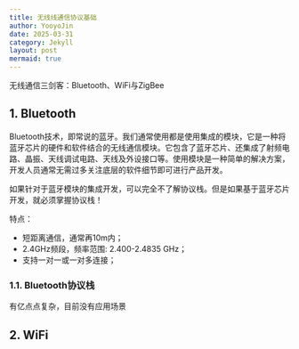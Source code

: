 ```yaml
---
title: 无线线通信协议基础
author: YooyoJin
date: 2025-03-31
category: Jekyll
layout: post
mermaid: true
---
```


无线通信三剑客：Bluetooth、WiFi与ZigBee

## 1. Bluetooth

Bluetooth技术，即常说的蓝牙。我们通常使用都是使用集成的模块，它是一种将蓝牙芯片的硬件和软件结合的无线通信模块。它包含了蓝牙芯片、还集成了射频电路、晶振、天线调试电路、天线及外设接口等。使用模块是一种简单的解决方案，开发人员通常无需过多关注底层的软件细节即可进行产品开发。

如果针对于蓝牙模块的集成开发，可以完全不了解协议栈。但是如果基于蓝牙芯片开发，就必须掌握协议栈！

特点：
- 短距离通信，通常再10m内；
- 2.4GHz频段，频率范围: 2.400-2.4835 GHz；
- 支持一对一或一对多连接；

### 1.1. Bluetooth协议栈

有亿点点复杂，目前没有应用场景

## 2. WiFi